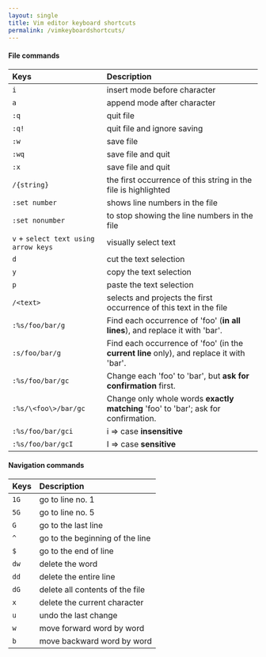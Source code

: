 ```yaml
---
layout: single
title: Vim editor keyboard shortcuts
permalink: /vimkeyboardshortcuts/
---
```


#### File commands

|Keys| Description|
|:---|:---|
|`i` | insert mode before character  
|`a` | append mode after character  
|`:q` | quit file  
|`:q!` | quit file and ignore saving  
|`:w`| save file
|`:wq` | save file and quit
|`:x` | save file and quit
|`/{string}`| the first occurrence of this string in the file is highlighted
|`:set number`| shows line numbers in the file
|`:set nonumber`| to stop showing the line numbers in the file
|`v` + `select text using arrow keys`| visually select text
|`d`| cut the text selection
|`y`| copy the text selection
|`p`| paste the text selection
|`/<text>`| selects and projects the first occurrence of this text in the file
|`:%s/foo/bar/g`| Find each occurrence of 'foo' (**in all lines**), and replace it with 'bar'.
|`:s/foo/bar/g`| Find each occurrence of 'foo' (in the **current line** only), and replace it with 'bar'.
|`:%s/foo/bar/gc`| Change each 'foo' to 'bar', but **ask for confirmation** first.
|`:%s/\<foo\>/bar/gc`| Change only whole words **exactly matching** 'foo' to 'bar'; ask for confirmation.
|`:%s/foo/bar/gci`| i => case **insensitive**
|`:%s/foo/bar/gcI`| I => case **sensitive**


#### Navigation commands

|Keys| Description|
|:---|:---|
|`1G`| go to line no. 1
|`5G`| go to line no. 5
|`G`| go to the last line
|`^`| go to the beginning of the line
|`$`| go to the end of line
|`dw`| delete the word
|`dd`| delete the entire line
|`dG`| delete all contents of the file
|`x`| delete the current character
|`u`| undo the last change
|`w`| move forward word by word
|`b`| move backward word by word

